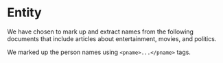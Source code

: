 # Entity

We have chosen to mark up and extract names from the following documents that include articles about entertainment, movies, and politics. 

We marked up the person names using `<pname>...</pname>` tags.
